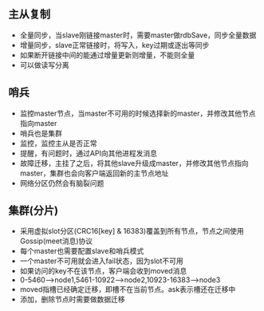 ## 主从复制
* 全量同步，当slave刚链接master时，需要master做rdbSave，同步全量数据
* 增量同步，slave正常链接时，将写入，key过期或逐出等同步
* 如果断开链接中间的能通过增量更新则增量，不能则全量
* 可以做读写分离
## 哨兵
* 监控master节点，当master不可用的时候选择新的master，并修改其他节点指向master
* 哨兵也是集群
* 监控，监控主从是否正常
* 提醒，有问题时，通过API向其他进程发消息
* 故障迁移，主挂了之后，将其他slave升级成master，并修改其他节点指向master，集群也会向客户端返回新的主节点地址
* 网络分区仍然会有脑裂问题
## 集群(分片)
* 采用虚拟slot分区(CRC16[key] & 16383)覆盖到所有节点，节点之间使用Gossip(meet消息)协议
* 每个master也需要配置slave和哨兵模式
* 一个master不可用就会进入fail状态，因为slot不可用
* 如果访问的key不在该节点，客户端会收到moved消息
* 0-5460-->node1,5461-10922-->node2,10923-16383-->node3
* moved指槽已经确定迁移，即槽不在当前节点。ask表示槽还在迁移中
* 添加，删除节点时需要做数据迁移

